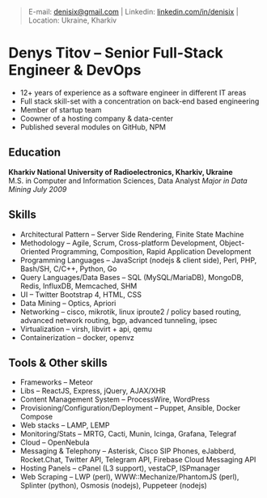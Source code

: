 > E-mail: [denisix@gmail.com](mailto:denisix@gmail.com) | Linkedin: 
[linkedin.com/in/denisix](https://www.linkedin.com/in/denisix/) | Location: Ukraine, Kharkiv

# Denys Titov &ndash; Senior Full-Stack Engineer & DevOps
- 12+ years of experience as a software engineer in different IT areas
- Full stack skill-set with a concentration on back-end based engineering
- Member of startup team
- Coowner of a hosting company & data-center
- Published several modules on GitHub, NPM

## Education
**Kharkiv National University of Radioelectronics, Kharkiv, Ukraine**  
M.S. in Computer and Information Sciences, Data Analyst
*Major in Data Mining*
*July 2009*  

## Skills
- Architectural Pattern &ndash; Server Side Rendering, Finite State Machine
- Methodology &ndash; Agile, Scrum, Cross-platform Development, Object-Oriented Programming, Composition, Rapid Application Development
- Programming Languages &ndash; JavaScript (nodejs & client side), Perl, PHP, Bash/SH, C/C++, Python, Go
- Query Languages/Data Bases &ndash; SQL (MySQL/MariaDB), MongoDB, Redis, InfluxDB, Memcached, SHM
- UI &ndash; Twitter Bootstrap 4, HTML, CSS
- Data Mining &ndash; Optics, Apriori
- Networking &ndash; cisco, mikrotik, linux iproute2 / policy based routing, advanced network routing, bgp, advanced tunneling, ipsec
- Virtualization &ndash; virsh, libvirt + api, qemu
- Containerization &ndash; docker, openvz

## Tools & Other skills
- Frameworks &ndash; Meteor
- Libs &ndash; ReactJS, Express, jQuery, AJAX/XHR
- Content Management System &ndash; ProcessWire, WordPress
- Provisioning/Configuration/Deployment &ndash; Puppet, Ansible, Docker Compose
- Web stacks &ndash; LAMP, LEMP
- Monitoring/Stats &ndash; MRTG, Cacti, Munin, Icinga, Grafana, Telegraf
- Cloud &ndash; OpenNebula
- Messaging & Telephony &ndash; Asterisk, Cisco SIP Phones, eJabberd, Rocket.Chat, Twitter API, Telegram API, Firebase Cloud Messaging API
- Hosting Panels &ndash; cPanel (L3 support), vestaCP, ISPmanager
- Web Scraping &ndash; LWP (perl), WWW::Mechanize/PhantomJS (perl), Splinter (python), Osmosis (nodejs), Puppeteer (nodejs)
